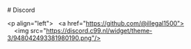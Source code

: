 
# Discord 
  
 <p align="left"> 
   <a href="https://github.com/@illegal1500"> 
     <img src="https://discord.c99.nl/widget/theme-3/948042493381980190.png"/> 
      </a> 
  
